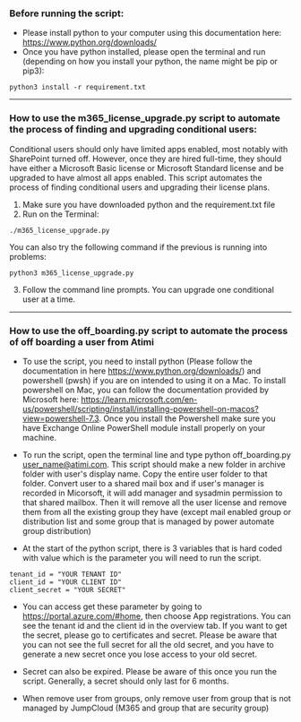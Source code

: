 ### Before running the script:
- Please install python to your computer using this documentation here: https://www.python.org/downloads/
- Once you have python installed, please open the terminal and run (depending on how you install your python, the name might be pip or pip3):
```
python3 install -r requirement.txt 
```

---

### How to use the m365_license_upgrade.py script to automate the process of finding and upgrading conditional users: 
Conditional users should only have limited apps enabled, most notably with SharePoint turned off. However, once they are hired full-time, they should have either a Microsoft Basic license or Microsoft Standard license and be upgraded to have almost all apps enabled. This script automates the process of finding conditional users and upgrading their license plans.

1. Make sure you have downloaded python and the requirement.txt file 
2. Run on the Terminal: 
```
./m365_license_upgrade.py
```
You can also try the following command if the previous is running into problems:
```
python3 m365_license_upgrade.py
```
3. Follow the command line prompts. You can upgrade one conditional user at a time.

---

### How to use the off_boarding.py script to automate the process of off boarding a user from Atimi

- To use the script, you need to install python (Please follow the documentation in here https://www.python.org/downloads/) and powershell (pwsh) if you are on intended to using it on a Mac. To install powershell on Mac, you can follow the documentation provided by Microsoft here: https://learn.microsoft.com/en-us/powershell/scripting/install/installing-powershell-on-macos?view=powershell-7.3. Once you install the Powershell make sure you have Exchange Online PowerShell module install properly on your machine.

- To run the script, open the terminal line and type python off_boarding.py user_name@atimi.com. This script should make a new folder in archive folder with user's display name. Copy the entire user folder to that folder. Convert user to a shared mail box and if user's manager is recorded in Micorsoft, it will add manager and sysadmin permission to that shared mailbox. Then it will remove all the user license and remove them from all the existing group they have (except mail enabled group or distribution list and some group that is managed by power automate group distribution)

- At the start of the python script, there is 3 variables that is hard coded with value which is the parameter you will need to run the script.
```
tenant_id = "YOUR TENANT ID"
client_id = "YOUR CLIENT ID"
client_secret = "YOUR SECRET"
```

- You can access get these parameter by going to https://portal.azure.com/#home, then choose App registrations. You can see the tenant id and the client id in the overview tab. If you want to get the secret, please go to certificates and secret. Please be aware that you can not see the full secret for all the old secret, and you have to generate a new secret once you lose access to your old secret. 

- Secret can also be expired. Please be aware of this once you run the script. Generally, a secret should only last for 6 months.

- When remove user from groups, only remove user from group that is not managed by JumpCloud (M365 and group that are security group)